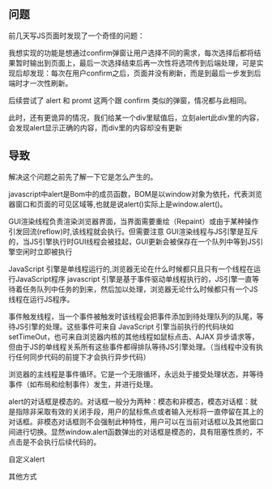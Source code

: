 问题
---
前几天写JS页面时发现了一个奇怪的问题：

我想实现的功能是想通过confirm弹窗让用户选择不同的需求，每次选择后都将结果暂时输出到页面上，最后一次选择结束后再一次性将选项传到后端处理，可是实现后却发现：每次在用户confirm之后，页面并没有刷新，而是到最后一步发到后端时才一次性刷新。

后续尝试了 alert 和 promt 这两个跟 confirm 类似的弹窗，情况都与此相同。

此时，还有更诡异的情况，我们给某一个div里赋值后，立刻alert此div里的内容，会发现alert显示正确的内容，而div里的内容却没有更新

导致
---
解决这个问题之前先了解一下它是怎么产生的。

javascript中alert是Bom中的成员函数，BOM是以window对象为依托，代表浏览器窗口和页面的可见区域等,也就是说alert()实际上是window.alert()。

GUI渲染线程负责渲染浏览器界面，当界面需要重绘（Repaint）或由于某种操作引发回流(reflow)时,该线程就会执行。但需要注意 GUI渲染线程与JS引擎是互斥的，当JS引擎执行时GUI线程会被挂起，GUI更新会被保存在一个队列中等到JS引擎空闲时立即被执行

JavaScript 引擎是单线程运行的,浏览器无论在什么时候都只且只有一个线程在运行JavaScript程序
javascript 引擎是基于事件驱动单线程执行的，JS引擎一直等待着任务队列中任务的到来，然后加以处理，浏览器无论什么时候都只有一个JS线程在运行JS程序。

事件触发线程，当一个事件被触发时该线程会把事件添加到待处理队列的队尾，等待JS引擎的处理。这些事件可来自 JavaScript 引擎当前执行的代码块如 setTimeOut，也可来自浏览器内核的其他线程如鼠标点击、AJAX 异步请求等，但由于JS的单线程关系所有这些事件都得排队等待JS引擎处理。（当线程中没有执行任何同步代码的前提下才会执行异步代码）

浏览器的主线程是事件循环。它是一个无限循环，永远处于接受处理状态，并等待事件（如布局和绘制事件）发生，并进行处理。

alert的对话框是模态的。对话框一般分为两种：模态和非模态，模态对话框：就是指除非采取有效的关闭手段，用户的鼠标焦点或者输入光标将一直停留在其上的对话框。非模态对话框则不会强制此种特性，用户可以在当前对话框以及其他窗口间进行切换。显然window.alert函数弹出的对话框是模态的，具有阻塞性质的，不点击是不会执行后续代码的。

自定义alert

其他方式
